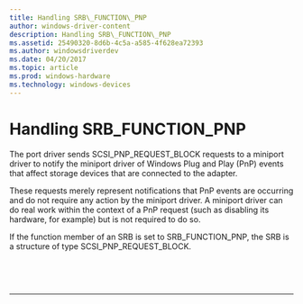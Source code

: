 ```yaml
---
title: Handling SRB\_FUNCTION\_PNP
author: windows-driver-content
description: Handling SRB\_FUNCTION\_PNP
ms.assetid: 25490320-8d6b-4c5a-a585-4f628ea72393
ms.author: windowsdriverdev
ms.date: 04/20/2017
ms.topic: article
ms.prod: windows-hardware
ms.technology: windows-devices
---
```


# Handling SRB\_FUNCTION\_PNP


The port driver sends SCSI\_PNP\_REQUEST\_BLOCK requests to a miniport driver to notify the miniport driver of Windows Plug and Play (PnP) events that affect storage devices that are connected to the adapter.

These requests merely represent notifications that PnP events are occurring and do not require any action by the miniport driver. A miniport driver can do real work within the context of a PnP request (such as disabling its hardware, for example) but is not required to do so.

If the function member of an SRB is set to SRB\_FUNCTION\_PNP, the SRB is a structure of type SCSI\_PNP\_REQUEST\_BLOCK.

 

 


--------------------


